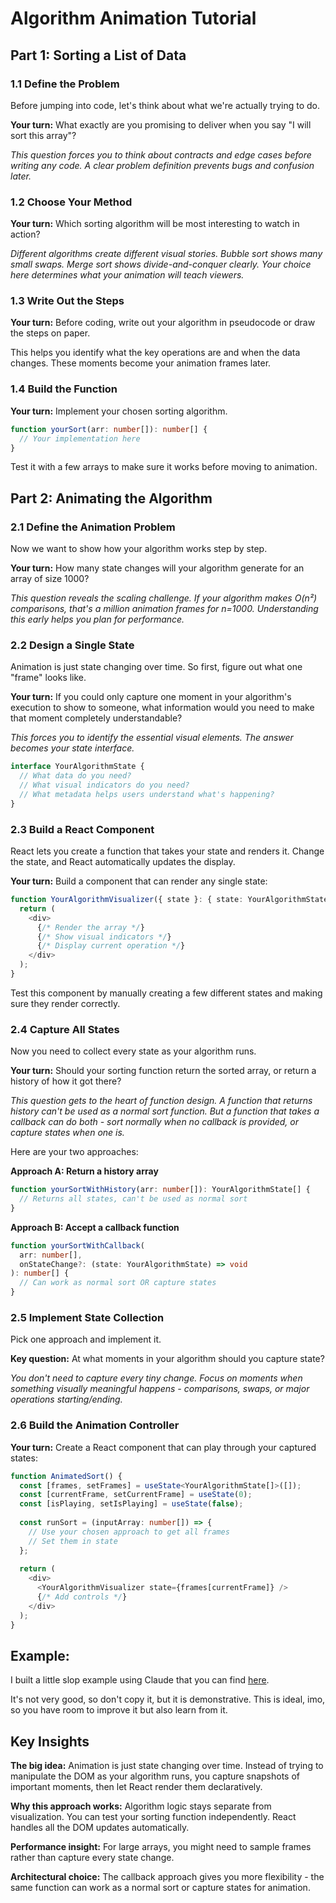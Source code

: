 # Algorithm Animation Tutorial

## Part 1: Sorting a List of Data

### 1.1 Define the Problem

Before jumping into code, let's think about what we're actually trying to do.

**Your turn:** What exactly are you promising to deliver when you say "I will sort this array"?

*This question forces you to think about contracts and edge cases before writing any code. A clear problem definition prevents bugs and confusion later.*

### 1.2 Choose Your Method

**Your turn:** Which sorting algorithm will be most interesting to watch in action?

*Different algorithms create different visual stories. Bubble sort shows many small swaps. Merge sort shows divide-and-conquer clearly. Your choice here determines what your animation will teach viewers.*

### 1.3 Write Out the Steps

**Your turn:** Before coding, write out your algorithm in pseudocode or draw the steps on paper.

This helps you identify what the key operations are and when the data changes. These moments become your animation frames later.

### 1.4 Build the Function

**Your turn:** Implement your chosen sorting algorithm.

```typescript
function yourSort(arr: number[]): number[] {
  // Your implementation here
}
```

Test it with a few arrays to make sure it works before moving to animation.

## Part 2: Animating the Algorithm

### 2.1 Define the Animation Problem

Now we want to show how your algorithm works step by step.

**Your turn:** How many state changes will your algorithm generate for an array of size 1000?

*This question reveals the scaling challenge. If your algorithm makes O(n²) comparisons, that's a million animation frames for n=1000. Understanding this early helps you plan for performance.*

### 2.2 Design a Single State

Animation is just state changing over time. So first, figure out what one "frame" looks like.

**Your turn:** If you could only capture one moment in your algorithm's execution to show to someone, what information would you need to make that moment completely understandable?

*This forces you to identify the essential visual elements. The answer becomes your state interface.*

```typescript
interface YourAlgorithmState {
  // What data do you need?
  // What visual indicators do you need?
  // What metadata helps users understand what's happening?
}
```

### 2.3 Build a React Component

React lets you create a function that takes your state and renders it. Change the state, and React automatically updates the display.

**Your turn:** Build a component that can render any single state:

```typescript
function YourAlgorithmVisualizer({ state }: { state: YourAlgorithmState }) {
  return (
    <div>
      {/* Render the array */}
      {/* Show visual indicators */}
      {/* Display current operation */}
    </div>
  );
}
```

Test this component by manually creating a few different states and making sure they render correctly.

### 2.4 Capture All States

Now you need to collect every state as your algorithm runs.

**Your turn:** Should your sorting function return the sorted array, or return a history of how it got there?

*This question gets to the heart of function design. A function that returns history can't be used as a normal sort function. But a function that takes a callback can do both - sort normally when no callback is provided, or capture states when one is.*

Here are your two approaches:

**Approach A: Return a history array**
```typescript
function yourSortWithHistory(arr: number[]): YourAlgorithmState[] {
  // Returns all states, can't be used as normal sort
}
```

**Approach B: Accept a callback function** 
```typescript
function yourSortWithCallback(
  arr: number[],
  onStateChange?: (state: YourAlgorithmState) => void
): number[] {
  // Can work as normal sort OR capture states
}
```

### 2.5 Implement State Collection

Pick one approach and implement it.

**Key question:** At what moments in your algorithm should you capture state?

*You don't need to capture every tiny change. Focus on moments when something visually meaningful happens - comparisons, swaps, or major operations starting/ending.*

### 2.6 Build the Animation Controller

**Your turn:** Create a React component that can play through your captured states:

```typescript
function AnimatedSort() {
  const [frames, setFrames] = useState<YourAlgorithmState[]>([]);
  const [currentFrame, setCurrentFrame] = useState(0);
  const [isPlaying, setIsPlaying] = useState(false);
  
  const runSort = (inputArray: number[]) => {
    // Use your chosen approach to get all frames
    // Set them in state
  };
  
  return (
    <div>
      <YourAlgorithmVisualizer state={frames[currentFrame]} />
      {/* Add controls */}
    </div>
  );
}
```

## Example:

I built a little slop example using Claude that you can find [here](https://claude.ai/public/artifacts/50c5c15c-3bbd-4ff4-9269-896104c915c4).

It's not very good, so don't copy it, but it is demonstrative. This is ideal, imo, so you have room to improve it but also learn from it.

## Key Insights

**The big idea:** Animation is just state changing over time. Instead of trying to manipulate the DOM as your algorithm runs, you capture snapshots of important moments, then let React render them declaratively.

**Why this approach works:** Algorithm logic stays separate from visualization. You can test your sorting function independently. React handles all the DOM updates automatically.

**Performance insight:** For large arrays, you might need to sample frames rather than capture every state change.

**Architectural choice:** The callback approach gives you more flexibility - the same function can work as a normal sort or capture states for animation.